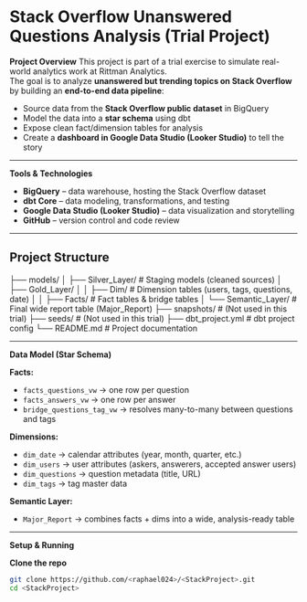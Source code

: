 # Stack Overflow Unanswered Questions Analysis (Trial Project)

**Project Overview**
This project is part of a trial exercise to simulate real-world analytics work at Rittman Analytics.  
The goal is to analyze **unanswered but trending topics on Stack Overflow** by building an **end-to-end data pipeline**:

- Source data from the **Stack Overflow public dataset** in BigQuery  
- Model the data into a **star schema** using dbt  
- Expose clean fact/dimension tables for analysis  
- Create a **dashboard in Google Data Studio (Looker Studio)** to tell the story

---

**Tools & Technologies**
- **BigQuery** – data warehouse, hosting the Stack Overflow dataset  
- **dbt Core** – data modeling, transformations, and testing  
- **Google Data Studio (Looker Studio)** – data visualization and storytelling  
- **GitHub** – version control and code review  

---

## Project Structure
├── models/
│ ├── Silver_Layer/ # Staging models (cleaned sources)
│ ├── Gold_Layer/
│ │ ├── Dim/ # Dimension tables (users, tags, questions, date)
│ │ ├── Facts/ # Fact tables & bridge tables
│ └── Semantic_Layer/ # Final wide report table (Major_Report)
├── snapshots/ # (Not used in this trial)
├── seeds/ # (Not used in this trial)
├── dbt_project.yml # dbt project config
└── README.md # Project documentation

---

**Data Model (Star Schema)**

**Facts:**
- `facts_questions_vw` → one row per question  
- `facts_answers_vw` → one row per answer  
- `bridge_questions_tag_vw` → resolves many-to-many between questions and tags  

**Dimensions:**
- `dim_date` → calendar attributes (year, month, quarter, etc.)  
- `dim_users` → user attributes (askers, answerers, accepted answer users)  
- `dim_questions` → question metadata (title, URL)  
- `dim_tags` → tag master data  

**Semantic Layer:**
- `Major_Report` → combines facts + dims into a wide, analysis-ready table  

---

**Setup & Running**

**Clone the repo**
```bash
git clone https://github.com/<raphael024>/<StackProject>.git
cd <StackProject>

